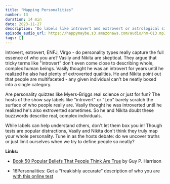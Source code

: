 ```yaml
---
title: "Mapping Personalities"
number: 13
duration: 14 min
date: 2023-11-27
description: "Do labels like introvert and extrovert or astrological signs truly define us? Vasily and Nikita debate the merit of personality types and classifications."
episode_audio_url: https://happymaybe.s3.amazonaws.com/audio/hm-013.mp3
tags: []
---
```


<p>Introvert, extrovert, ENFJ, Virgo - do personality types really capture the full essence of who you are? Vasily and Nikita are skeptical. They argue that tricky terms like "introvert" don't even come close to describing whole, complex human beings. Vasily thought he was an introvert for years until he realized he also had plenty of extroverted qualities. He and Nikita point out that people are multifaceted - any given individual can't be neatly boxed into a single category.</p><p>Are personality quizzes like Myers-Briggs real science or just for fun? The hosts of the show say labels like "introvert" or "Leo" barely scratch the surface of who people really are. Vasily thought he was introverted until he realized he's also extroverted sometimes. So he and Nikita doubt these buzzwords describe real, complex individuals.</p><p>While labels can help understand others, don't let them box you in! Though tests are popular distractions, Vasily and Nikita don't think they truly map your whole personality. Tune in as the hosts debate: do we uncover truths or just limit ourselves when we try to define people so neatly?</p><p><strong>Links:</strong></p><ul><li><p><a target="_blank" rel="noopener noreferrer nofollow" href="https://www.goodreads.com/book/show/12818114-50-popular-beliefs-that-people-think-are-true">Book 50 Popular Beliefs That People Think Are True</a> by Guy P. Harrison &nbsp;</p></li><li><p>16Personalities: Get a “freakishly accurate” description of who you are <a target="_blank" rel="noopener noreferrer nofollow" href="https://www.16personalities.com/">with this online test </a></p></li></ul>
